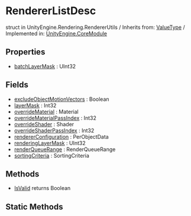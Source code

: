 # RendererListDesc
struct in UnityEngine.Rendering.RendererUtils
 / Inherits from: <a href="https://docs.unity3d.com/6000.0/Documentation/ScriptReference/ValueType.html">ValueType</a> / Implemented in: <a href="https://docs.unity3d.com/6000.0/Documentation/ScriptReference/UnityEngine.CoreModule.html">UnityEngine.CoreModule</a>
## Properties
- <a href="https://docs.unity3d.com/6000.0/Documentation/ScriptReference/RendererListDesc-batchLayerMask.html">batchLayerMask</a> : UInt32
## Fields
- <a href="https://docs.unity3d.com/6000.0/Documentation/ScriptReference/RendererListDesc-excludeObjectMotionVectors.html">excludeObjectMotionVectors</a> : Boolean
- <a href="https://docs.unity3d.com/6000.0/Documentation/ScriptReference/RendererListDesc-layerMask.html">layerMask</a> : Int32
- <a href="https://docs.unity3d.com/6000.0/Documentation/ScriptReference/RendererListDesc-overrideMaterial.html">overrideMaterial</a> : Material
- <a href="https://docs.unity3d.com/6000.0/Documentation/ScriptReference/RendererListDesc-overrideMaterialPassIndex.html">overrideMaterialPassIndex</a> : Int32
- <a href="https://docs.unity3d.com/6000.0/Documentation/ScriptReference/RendererListDesc-overrideShader.html">overrideShader</a> : Shader
- <a href="https://docs.unity3d.com/6000.0/Documentation/ScriptReference/RendererListDesc-overrideShaderPassIndex.html">overrideShaderPassIndex</a> : Int32
- <a href="https://docs.unity3d.com/6000.0/Documentation/ScriptReference/RendererListDesc-rendererConfiguration.html">rendererConfiguration</a> : PerObjectData
- <a href="https://docs.unity3d.com/6000.0/Documentation/ScriptReference/RendererListDesc-renderingLayerMask.html">renderingLayerMask</a> : UInt32
- <a href="https://docs.unity3d.com/6000.0/Documentation/ScriptReference/RendererListDesc-renderQueueRange.html">renderQueueRange</a> : RenderQueueRange
- <a href="https://docs.unity3d.com/6000.0/Documentation/ScriptReference/RendererListDesc-sortingCriteria.html">sortingCriteria</a> : SortingCriteria
## Methods
- <a href="https://docs.unity3d.com/6000.0/Documentation/ScriptReference/RendererListDesc.IsValid.html">IsValid</a> returns Boolean
## Static Methods
